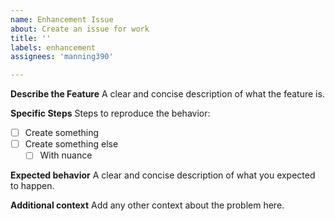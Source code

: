 ```yaml
---
name: Enhancement Issue
about: Create an issue for work
title: ''
labels: enhancement
assignees: 'manning390'

---
```


**Describe the Feature**
A clear and concise description of what the feature is.

**Specific Steps**
Steps to reproduce the behavior:
- [ ] Create something
- [ ] Create something else
  - [ ] With nuance

**Expected behavior**
A clear and concise description of what you expected to happen.

**Additional context**
Add any other context about the problem here.
